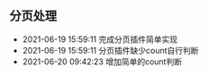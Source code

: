 ## 分页处理
  - 2021-06-19 15:59:11 完成分页插件简单实现
  - 2021-06-19 15:59:11 分页插件缺少count自行判断
  - 2021-06-20 09:42:23 增加简单的count判断